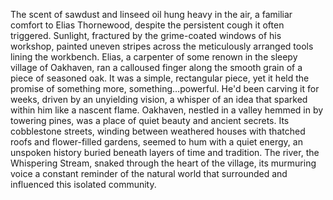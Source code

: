 The scent of sawdust and linseed oil hung heavy in the air, a familiar comfort to Elias Thornewood, despite the persistent cough it often triggered.  Sunlight, fractured by the grime-coated windows of his workshop, painted uneven stripes across the meticulously arranged tools lining the workbench.  Elias, a carpenter of some renown in the sleepy village of Oakhaven, ran a calloused finger along the smooth grain of a piece of seasoned oak.  It was a simple, rectangular piece, yet it held the promise of something more, something…powerful.  He'd been carving it for weeks, driven by an unyielding vision, a whisper of an idea that sparked within him like a nascent flame.  Oakhaven, nestled in a valley hemmed in by towering pines, was a place of quiet beauty and ancient secrets.  Its cobblestone streets, winding between weathered houses with thatched roofs and flower-filled gardens, seemed to hum with a quiet energy, an unspoken history buried beneath layers of time and tradition.  The river, the Whispering Stream, snaked through the heart of the village, its murmuring voice a constant reminder of the natural world that surrounded and influenced this isolated community.
